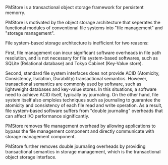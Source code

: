 PMStore is a transactional object storage framework for persistent memorry.

PMStore is motivated by the object storage architecture that seperates the functional modules of conventional file systems into "file management" and "storage management".

File system-based storage architecture is inefficient for two reasons:

First, file management can incur significant software overheads in file path resolution, and is not necessary for file system-based softwares, such as SQLite (Relational database) and Tokyo Cabinet (Key-Value store). 

Second, standard file system interfaces does not provide ACID (Atomicity, Consistency, Isolation, Durability) transactional semantics.
However, transactional semantics are commonly used by software, such as lightweight databases and key-value stores.
In this situations, a software need to achieve ACID itself, typically by journaling.
On the other hand, file system itself also emploies techniques such as journaling to guarantee the atomicity and consistency of each file read and write operation.
As a result, file system-based software suffers from "double journaling" overheads that can affect I/O performance significantly.

PMStore removes file management overhead by allowing applications to bypass the file management component and directly communicate with storage management component.

PMStore further removes double journaling overheads by providing transactional semantics in storage management, which is the transactional object storage interface.
